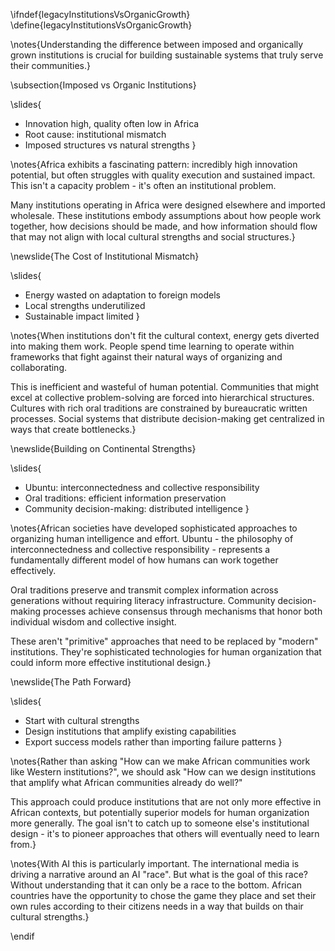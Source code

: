 \ifndef{legacyInstitutionsVsOrganicGrowth}
\define{legacyInstitutionsVsOrganicGrowth}

\notes{Understanding the difference between imposed and organically grown institutions is crucial for building sustainable systems that truly serve their communities.}

\subsection{Imposed vs Organic Institutions}

\slides{
* Innovation high, quality often low in Africa
* Root cause: institutional mismatch
* Imposed structures vs natural strengths
}

\notes{Africa exhibits a fascinating pattern: incredibly high innovation potential, but often struggles with quality execution and sustained impact. This isn't a capacity problem - it's often an institutional problem.

Many institutions operating in Africa were designed elsewhere and imported wholesale. These institutions embody assumptions about how people work together, how decisions should be made, and how information should flow that may not align with local cultural strengths and social structures.}

\newslide{The Cost of Institutional Mismatch}

\slides{
* Energy wasted on adaptation to foreign models
* Local strengths underutilized
* Sustainable impact limited
}

\notes{When institutions don't fit the cultural context, energy gets diverted into making them work. People spend time learning to operate within frameworks that fight against their natural ways of organizing and collaborating.

This is inefficient and wasteful of human potential. Communities that might excel at collective problem-solving are forced into hierarchical structures. Cultures with rich oral traditions are constrained by bureaucratic written processes. Social systems that distribute decision-making get centralized in ways that create bottlenecks.}

\newslide{Building on Continental Strengths}

\slides{
* Ubuntu: interconnectedness and collective responsibility
* Oral traditions: efficient information preservation
* Community decision-making: distributed intelligence
}

\notes{African societies have developed sophisticated approaches to organizing human intelligence and effort. Ubuntu - the philosophy of interconnectedness and collective responsibility - represents a fundamentally different model of how humans can work together effectively.

Oral traditions preserve and transmit complex information across generations without requiring literacy infrastructure. Community decision-making processes achieve consensus through mechanisms that honor both individual wisdom and collective insight.

These aren't "primitive" approaches that need to be replaced by "modern" institutions. They're sophisticated technologies for human organization that could inform more effective institutional design.}

\newslide{The Path Forward}

\slides{
* Start with cultural strengths
* Design institutions that amplify existing capabilities
* Export success models rather than importing failure patterns
}

\notes{Rather than asking "How can we make African communities work like Western institutions?", we should ask "How can we design institutions that amplify what African communities already do well?"

This approach could produce institutions that are not only more effective in African contexts, but potentially superior models for human organization more generally. The goal isn't to catch up to someone else's institutional design - it's to pioneer approaches that others will eventually need to learn from.} 

\notes{With AI this is particularly important. The international media is driving a narrative around an AI "race". But what is the goal of this race? Without understanding that it can only be a race to the bottom. African countries have the opportunity to chose the game they place and set their own rules according to their citizens needs in a way that builds on thair cultural strengths.}

\endif